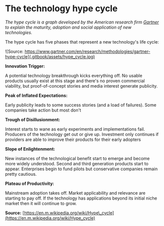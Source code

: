 # The technology hype cycle

_The hype cycle is a graph developed by the American research firm_ [_Gartner_](https://www.gartner.com/en) _to explain the maturity, adoption and social application of new technologies._ 

The hype cycle has five phases that represent a new technology's life cycle:

![Source: https://www.gartner.com/en/research/methodologies/gartner-hype-cycle](.gitbook/assets/hype_cycle.jpg)

**Innovation Trigger:**

A potential technology breakthrough kicks everything off. No usable products usually exist  at this stage and there's no proven commercial viability, but proof-of-concept stories and media interest generate publicity.

**Peak of Inflated Expectations:**

Early publicity leads to some success stories \(and a load of failures\). Some companies take action but most don't

**Trough of Disillusionment:**

Interest starts to wane as early experiments and implementations fail. Producers of the technology get out or give up. Investment only continues if providers are able to improve their products for their early adopters

**Slope of Enlightenment:**

New instances of the technological benefit start to emerge and become more widely understood. Second and third generation products start to appear. Enterprises begin to fund pilots but conservative companies remain pretty cautious.

**Plateau of Productivity:**

Mainstream adoption takes off. Market applicability and relevance are starting to pay off. If the technology has applications beyond its initial niche market then it will continue to grow.

**Source:** [https://en.m.wikipedia.org/wiki/Hype\_cycle](https://en.m.wikipedia.org/wiki/Hype_cycle)

